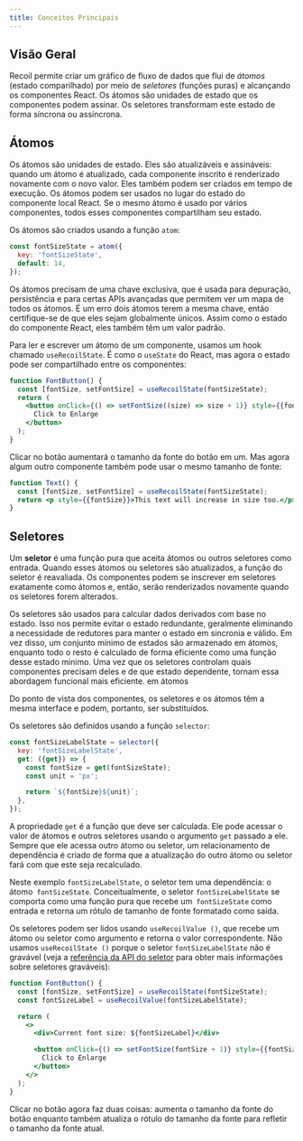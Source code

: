 ```yaml
---
title: Conceitos Principais
---
```


## Visão Geral

Recoil permite criar um gráfico de fluxo de dados que flui de _átomos_ (estado comparilhado) por meio de _seletores_ (funções puras) e alcançando os componentes React. Os átomos são unidades de estado que os componentes podem assinar. Os seletores transformam este estado de forma síncrona ou assíncrona.

## Átomos

Os átomos são unidades de estado. Eles são atualizáveis e assináveis: quando um átomo é atualizado, cada componente inscrito é renderizado novamente com o novo valor. Eles também podem ser criados em tempo de execução. Os átomos podem ser usados no lugar do estado do componente local React. Se o mesmo átomo é usado por vários componentes, todos esses componentes compartilham seu estado.

Os átomos são criados usando a função `atom`:

```javascript
const fontSizeState = atom({
  key: 'fontSizeState',
  default: 14,
});
```

Os átomos precisam de uma chave exclusiva, que é usada para depuração, persistência e para certas APIs avançadas que permitem ver um mapa de todos os átomos. É um erro dois átomos terem a mesma chave, então certifique-se de que eles sejam globalmente únicos. Assim como o estado do componente React, eles também têm um valor padrão.

Para ler e escrever um átomo de um componente, usamos um hook chamado `useRecoilState`. É como o `useState` do React, mas agora o estado pode ser compartilhado entre os componentes:

```jsx
function FontButton() {
  const [fontSize, setFontSize] = useRecoilState(fontSizeState);
  return (
    <button onClick={() => setFontSize((size) => size + 1)} style={{fontSize}}>
      Click to Enlarge
    </button>
  );
}
```

Clicar no botão aumentará o tamanho da fonte do botão em um. Mas agora algum outro componente também pode usar o mesmo tamanho de fonte:

```jsx
function Text() {
  const [fontSize, setFontSize] = useRecoilState(fontSizeState);
  return <p style={{fontSize}}>This text will increase in size too.</p>;
}
```

## Seletores

Um **seletor** é uma função pura que aceita átomos ou outros seletores como entrada. Quando esses átomos ou seletores são atualizados, a função do seletor é reavaliada. Os componentes podem se inscrever em seletores exatamente como átomos e, então, serão renderizados novamente quando os seletores forem alterados.

Os seletores são usados para calcular dados derivados com base no estado. Isso nos permite evitar o estado redundante, geralmente eliminando a necessidade de redutores para manter o estado em sincronia e válido. Em vez disso, um conjunto mínimo de estados são armazenado em átomos, enquanto todo o resto é calculado de forma eficiente como uma função desse estado mínimo. Uma vez que os seletores controlam quais componentes precisam deles e de que estado dependente, tornam essa abordagem funcional mais eficiente. em átomos

Do ponto de vista dos componentes, os seletores e os átomos têm a mesma interface e podem, portanto, ser substituídos.

Os seletores são definidos usando a função `selector`:

```javascript
const fontSizeLabelState = selector({
  key: 'fontSizeLabelState',
  get: ({get}) => {
    const fontSize = get(fontSizeState);
    const unit = 'px';

    return `${fontSize}${unit}`;
  },
});
```

A propriedade `get` é a função que deve ser calculada. Ele pode acessar o valor de átomos e outros seletores usando o argumento `get` passado a ele. Sempre que ele acessa outro átomo ou seletor, um relacionamento de dependência é criado de forma que a atualização do outro átomo ou seletor fará com que este seja recalculado.

Neste exemplo `fontSizeLabelState`, o seletor tem uma dependência: o átomo` fontSizeState`. Conceitualmente, o seletor `fontSizeLabelState` se comporta como uma função pura que recebe um` fontSizeState` como entrada e retorna um rótulo de tamanho de fonte formatado como saída.

Os seletores podem ser lidos usando `useRecoilValue ()`, que recebe um átomo ou seletor como argumento e retorna o valor correspondente. Não usamos `useRecoilState ()` porque o seletor `fontSizeLabelState` não é gravável (veja a [referência da API do seletor](/docs/api-reference/core/selector) para obter mais informações sobre seletores graváveis):

```jsx
function FontButton() {
  const [fontSize, setFontSize] = useRecoilState(fontSizeState);
  const fontSizeLabel = useRecoilValue(fontSizeLabelState);

  return (
    <>
      <div>Current font size: ${fontSizeLabel}</div>

      <button onClick={() => setFontSize(fontSize + 1)} style={{fontSize}}>
        Click to Enlarge
      </button>
    </>
  );
}
```

Clicar no botão agora faz duas coisas: aumenta o tamanho da fonte do botão enquanto também atualiza o rótulo do tamanho da fonte para refletir o tamanho da fonte atual.
